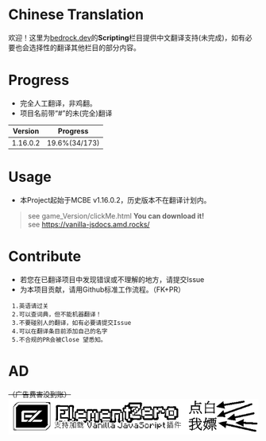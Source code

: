 # Chinese Translation
欢迎！这里为[bedrock.dev](https://bedrock.dev/)的**Scripting**栏目提供中文翻译支持(未完成)，如有必要也会选择性的翻译其他栏目的部分内容。

# Progress
 - 完全人工翻译，非鸡翻。
 - 项目名前带“#”的未(完全)翻译
 
 Version | Progress
 -|-
 1.16.0.2 | 19.6%(34/173)

# Usage
 - 本Project起始于MCBE v1.16.0.2，历史版本不在翻译计划内。
> see game_Version/clickMe.html **You can download it!** <br/>
> see https://vanilla-jsdocs.amd.rocks/

# Contribute
 - 若您在已翻译项目中发现错误或不理解的地方，请提交Issue
 - 为本项目贡献，请用Github标准工作流程。（FK+PR）
```
 1.英语请过关
 2.可以查词典，但不能机器翻译！
 3.不要碰别人的翻译，如有必要请提交Issue
 4.可以在翻译条目前添加自己的名字
 5.不合规的PR会被Close 望悉知。
```

# AD 
~~（广告费害没到账）~~<br/>
[![ez6](/img/ez.png)](https://github.com/Element-0/ElementZero)
